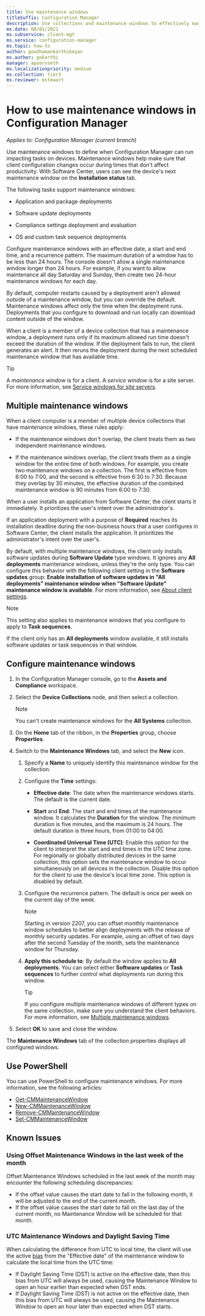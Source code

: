 ```yaml
---
title: Use maintenance windows
titleSuffix: Configuration Manager
description: Use collections and maintenance windows to effectively manage clients in Configuration Manager.
ms.date: 08/01/2021
ms.subservice: client-mgt
ms.service: configuration-manager
ms.topic: how-to
author: gowdhamankarthikeyan
ms.author: gokarthi
manager: apoorvseth
ms.localizationpriority: medium
ms.collection: tier3
ms.reviewer: mstewart
---
```


# How to use maintenance windows in Configuration Manager

*Applies to: Configuration Manager (current branch)*

Use maintenance windows to define when Configuration Manager can run impacting tasks on devices. Maintenance windows help make sure that client configuration changes occur during times that don't affect productivity. With Software Center, users can see the device's next maintenance window on the **Installation status** tab. <!--1358131-->

The following tasks support maintenance windows:

- Application and package deployments

- Software update deployments

- Compliance settings deployment and evaluation

- OS and custom task sequence deployments

Configure maintenance windows with an effective date, a start and end time, and a recurrence pattern. The maximum duration of a window has to be less than 24 hours. The console doesn't allow a single maintenance window longer than 24 hours. For example, if you want to allow maintenance all day Saturday and Sunday, then create two 24-hour maintenance windows for each day.<!-- MEMDocs#310 -->

By default, computer restarts caused by a deployment aren't allowed outside of a maintenance window, but you can override the default. Maintenance windows affect only the time when the deployment runs. Deployments that you configure to download and run locally can download content outside of the window.

When a client is a member of a device collection that has a maintenance window, a deployment runs only if its maximum allowed run time doesn't exceed the duration of the window. If the deployment fails to run, the client generates an alert. It then reruns the deployment during the next scheduled maintenance window that has available time.

> [!TIP]
> A _maintenance window_ is for a client. A _service window_ is for a site server. For more information, see [Service windows for site servers](../../../servers/manage/service-windows.md).

## Multiple maintenance windows

When a client computer is a member of multiple device collections that have maintenance windows, these rules apply:

- If the maintenance windows don't overlap, the client treats them as two independent maintenance windows.

- If the maintenance windows overlap, the client treats them as a single window for the entire time of both windows. For example, you create two maintenance windows on a collection. The first is effective from 6:00 to 7:00, and the second is effective from 6:30 to 7:30. Because they overlap by 30 minutes, the effective duration of the combined maintenance window is 90 minutes from 6:00 to 7:30.

When a user installs an application from Software Center, the client starts it immediately. It prioritizes the user's intent over the administrator's.

If an application deployment with a purpose of **Required** reaches its installation deadline during the non-business hours that a user configures in Software Center, the client installs the application. It prioritizes the administrator's intent over the user's.

By default, with multiple maintenance windows, the client only installs software updates during **Software Update** type windows. It ignores any **All deployments** maintenance windows, unless they're the only type. You can configure this behavior with the following client setting in the **Software updates** group: **Enable installation of software updates in "All deployments" maintenance window when "Software Update" maintenance window is available**. For more information, see [About client settings](../../deploy/about-client-settings.md#bkmk_SUMMaint).<!-- SCCMDocs#1317 -->

> [!NOTE]
> This setting also applies to maintenance windows that you configure to apply to **Task sequences**.<!-- SCCMDocs-pr #4596 -->
>
> If the client only has an **All deployments** window available, it still installs software updates or task sequences in that window.

## Configure maintenance windows

1. In the Configuration Manager console, go to the **Assets and Compliance** workspace.

1. Select the **Device Collections** node, and then select a collection.

    > [!NOTE]
    > You can't create maintenance windows for the **All Systems** collection.

1. On the **Home** tab of the ribbon, in the **Properties** group, choose **Properties**.

1. Switch to the **Maintenance Windows** tab, and select the **New** icon.

    1. Specify a **Name** to uniquely identify this maintenance window for the collection.

    1. Configure the **Time** settings:

        - **Effective date**: The date when the maintenance windows starts. The default is the current date.

        - **Start** and **End**: The start and end times of the maintenance window. It calculates the **Duration** for the window. The minimum duration is five minutes, and the maximum is 24 hours. The default duration is three hours, from 01:00 to 04:00.

        - **Coordinated Universal Time (UTC)**: Enable this option for the client to interpret the start and end times in the UTC time zone. For regionally or globally distributed devices in the same collection, this option sets the maintenance window to occur simultaneously on all devices in the collection. Disable this option for the client to use the device's local time zone. This option is disabled by default.

    1. Configure the recurrence pattern. The default is once per week on the current day of the week.
        > [!NOTE]
        > Starting in version 2207, you can offset monthly maintenance window schedules to better align deployments with the release of monthly security updates. For example, using an offset of two days after the second Tuesday of the month, sets the maintenance window for Thursday. <!--3601127-->

    1. **Apply this schedule to**: By default the window applies to **All deployments**. You can select either **Software updates** or **Task sequences** to further control what deployments run during this window.

        > [!TIP]
        > If you configure multiple maintenance windows of different types on the same collection, make sure you understand the client behaviors. For more information, see [Multiple maintenance windows](#multiple-maintenance-windows).

1. Select **OK** to save and close the window.


The **Maintenance Windows** tab of the collection properties displays all configured windows.

## <a name="bkmk_powershell"></a> Use PowerShell

You can use PowerShell to configure maintenance windows. For more information, see the following articles:

- [Get-CMMaintenanceWindow](/powershell/module/configurationmanager/get-cmmaintenancewindow)
- [New-CMMaintenanceWindow](/powershell/module/configurationmanager/new-cmmaintenancewindow)
- [Remove-CMMaintenanceWindow](/powershell/module/configurationmanager/remove-cmmaintenancewindow)
- [Set-CMMaintenanceWindow](/powershell/module/configurationmanager/set-cmmaintenancewindow)


## Known Issues

### Using Offset Maintenance Windows in the last week of the month

<!-- 25140298 -->
<!-- 29197708 -->

Offset Maintenance Windows scheduled in the last week of the month may encounter the following scheduling discrepancies:

- If the offset value causes the start date to fall in the following month, it will be adjusted to the end of the current month.
- If the offset value causes the start date to fall on the last day of the current month, no Maintenance Window will be scheduled for that month.

### UTC Maintenance Windows and Daylight Saving Time

<!-- 24733858 -->

When calculating the difference from UTC to local time, the client will use the active [bias](/exchange/client-developer/web-service-reference/bias) from the "Effective date" of the maintenance window to calculate the local time from the UTC time:

- If Daylight Saving Time (DST) is active on the effective date, then this bias from UTC will always be used, causing the Maintenance Window to open an hour earlier than expected when DST ends.
- If Daylight Saving Time (DST) is not active on the effective date, then this bias from UTC will always be used, causing the Maintenance Window to open an hour later than expected when DST starts.
